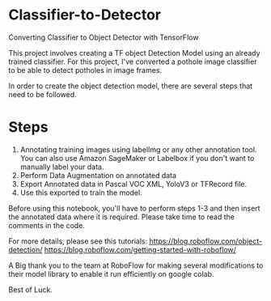 # Classifier-to-Detector
Converting Classifier to Object Detector with TensorFlow

This project involves creating a TF object Detection Model using an already trained classifier. For this project, I've converted a pothole image classifier to be able to detect potholes in image frames. 

In order to create the object detection model, there are several steps that need to be followed.

# Steps
1. Annotating training images using labelImg or any other annotation tool. You can also use Amazon SageMaker or Labelbox if you don't want to manually label your data.
2. Perform Data Augmentation on annotated data
3. Export Annotated data in Pascal VOC XML, YoloV3 or TFRecord file.
4. Use this exported to train the model.

Before using this notebook, you'll have to perform steps 1-3 and then insert the annotated data where it is required. Please take time to read the comments in the code.

For more details, please see this tutorials:
https://blog.roboflow.com/object-detection/
https://blog.roboflow.com/getting-started-with-roboflow/


A Big thank you to the team at RoboFlow for making several modifications to their model library to enable it run efficiently on google colab.

Best of Luck.

